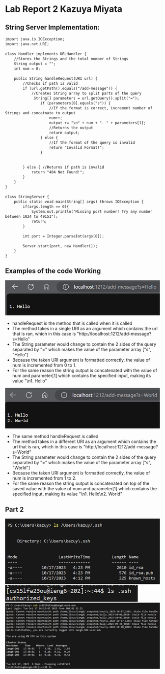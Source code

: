 # Lab Report 2                          Kazuya Miyata

## String Server Implementation:  
```
import java.io.IOException;
import java.net.URI;

class Handler implements URLHandler {
    //Stores the Strings and the total number of Strings
    String output = "";
    int num = 0;

    public String handleRequest(URI url) {
        //Checks if path is valid
        if (url.getPath().equals("/add-message")) {
            //Creates String array to split parts of the query
             String[] parameters = url.getQuery().split("=");
                if (parameters[0].equals("s")) {
                    //If the format is correct, increment number of Strings and concatnate to output
                    num++;
                    output += "\n" + num + ". " + parameters[1];
                    //Returns the output 
                    return output;
                } else {
                    //If the format of the query is invalid
                    return "Invalid Format!";
                }


        } else { //Returns if path is invalid
            return "404 Not Found!";
        }
    }
}

class StringServer {
    public static void main(String[] args) throws IOException {
        if(args.length == 0){
            System.out.println("Missing port number! Try any number between 1024 to 49151");
            return;
        }

        int port = Integer.parseInt(args[0]);

        Server.start(port, new Handler());
    }
}
```

## **Examples of the code Working**  
![Image](images/lab2_1.png)  
* handleRequest is the method that is called when it is called
* The method takes in a single URI as an argument which contains the url that is ran, which in this case is "http://localhost:1212/add-message?s=Hello"
* The String parameter would change to contain the 2 sides of the query separated by "=" which makes the value of the parameter array ["s", "Hello"]
* Because the taken URI argument is formatted correctly, the value of num is incremented from 0 to 1.
* For the same reason the string output is concatenated with the value of num and parameter[1] which contains the specified input, making its value "\n1. Hello"

![Image](images/Lab2_2.png)  
* The same method handleRequest is called
* The method takes in a different URI as an argument which contains the url that is ran, which in this case is "http://localhost:1212/add-message?s=World"
* The String parameter would change to contain the 2 sides of the query separated by "=" which makes the value of the parameter array ["s", "World"]
* Because the taken URI argument is formatted correctly, the value of num is incremented from 1 to 2.
* For the same reason the string output is concatenated on top of the saved value with the value of num and parameter[1] which contains the specified input, making its value "\n1. Hello\n2. World"

## Part 2  
![Image](images/Lab2_3.png)  
![Image](images/Lab2_4.png)  
![Image](images/Lab2_5.png)  

